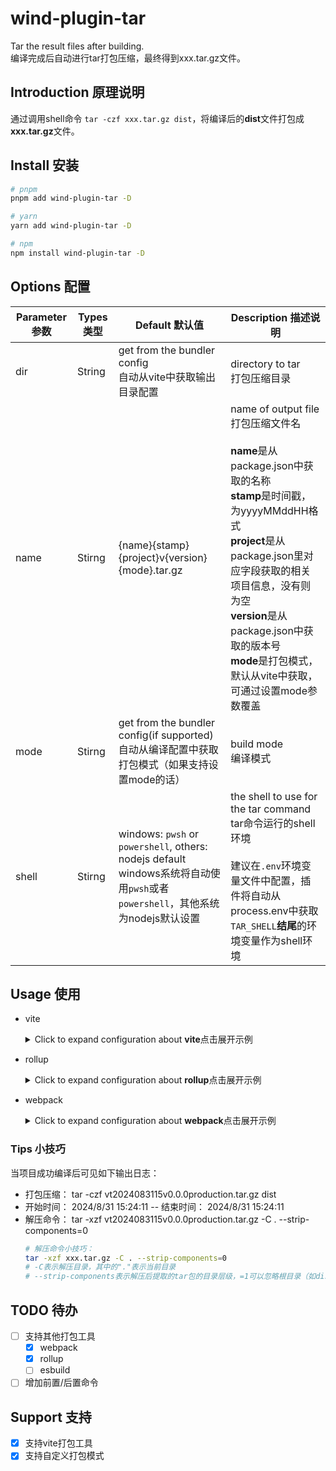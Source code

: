 # wind-plugin-tar
Tar the result files after building.   
编译完成后自动进行tar打包压缩，最终得到xxx.tar.gz文件。

## Introduction 原理说明 
通过调用shell命令 `tar -czf xxx.tar.gz dist`，将编译后的**dist**文件打包成**xxx.tar.gz**文件。

## Install 安装

```bash
# pnpm
pnpm add wind-plugin-tar -D

# yarn
yarn add wind-plugin-tar -D

# npm
npm install wind-plugin-tar -D
```

## Options 配置
| Parameter 参数  | Types  类型               | Default 默认值                    | Description  描述说明
| ---------- | --------------------- | --------------------------- | ------------
|dir         | String                | get from the bundler config<br/>自动从vite中获取输出目录配置 | directory to tar<br/>打包压缩目录
|name        | Stirng                | {name}{stamp}{project}v{version}{mode}.tar.gz | name of output file<br/>打包压缩文件名<br/><br/>**name**是从package.json中获取的名称<br/>**stamp**是时间戳，为yyyyMMddHH格式<br/>**project**是从package.json里对应字段获取的相关项目信息，没有则为空<br/>**version**是从package.json中获取的版本号<br/>**mode**是打包模式，默认从vite中获取，可通过设置mode参数覆盖
|mode        | Stirng                | get from the bundler config(if supported)<br/>自动从编译配置中获取打包模式（如果支持设置mode的话） | build mode<br/>编译模式
|shell       | Stirng                | windows: `pwsh` or `powershell`, others: nodejs default<br/>windows系统将自动使用`pwsh`或者`powershell`，其他系统为nodejs默认设置 | the shell to use for the tar command<br/>tar命令运行的shell环境<br/><br/>建议在`.env`环境变量文件中配置，插件将自动从process.env中获取`TAR_SHELL`**结尾**的环境变量作为shell环境<br/>


## Usage 使用


+ vite
  <details>
    <summary>Click to expand configuration about <b>vite</b>点击展开示例</summary>

  ```ts
    // vite config
    import { defineConfig } from 'vite'
    import { tarInVite } from "wind-plugin-tar";

    export default defineConfig({
        plugins: [
            tarInVite() // use default options 使用默认配置
        ]
    })

    /* 或者下列指定bundler方式 */
    
    import { defineConfig } from 'vite'
    import tar from "wind-plugin-tar";

    export default defineConfig({
        plugins: [
            tar({ bundler: "vite" }) // use default options 使用默认配置
        ]
    })
  ```

  </details>





+ rollup
  <details>
    <summary>Click to expand configuration about <b>rollup</b>点击展开示例</summary>

  ```ts
    // rollup config
    import { tarInRollup } from "wind-plugin-tar";

    export default {
        plugins: [
            tarInRollup() // use default options 使用默认配置
        ]
    }

    /* 或者下列指定bundler方式 */
    
    import tar from "wind-plugin-tar";

    export default {
        plugins: [
            tar({ bundler: "rollup" }) // use default options 使用默认配置
        ]
    }
  ```

  </details>





+ webpack
  <details>
    <summary>Click to expand configuration about <b>webpack</b>点击展开示例</summary>

    - webpack 示例
  ```ts
    // webpack config
    import { tarInWebpack } from "wind-plugin-tar";

    module.exports = {
        plugins: [
            tarInWebpack() // use default options 使用默认配置
        ]
    }

    /* 或者下列指定bundler方式 */
    
    import tar from "wind-plugin-tar";

    module.exports = {
        plugins: [
            tar({ bundler: "webpack" }) // use default options 使用默认配置
        ]
    }
  ```
    - vue-cli 示例
  ```ts
    // vue-cli config
    import { tarInWebpack } from "wind-plugin-tar";

    module.exports = {
        // ...
        chainWebpack: (config) => {
            config.plugin("wind-plugin-tar").use(tarInWebpack());
        },
        // ...
    }

    /* 或者下列指定bundler方式 */
    
    import tar from "wind-plugin-tar";

    module.exports = {
        // ...
        chainWebpack: (config) => {
            config.plugin("wind-plugin-tar").use(tar({ bundler: "webpack" }));
        },
        // ...
    }
  ```

  </details>






### Tips 小技巧

当项目成功编译后可见如下输出日志：   
+ 打包压缩： tar -czf vt2024083115v0.0.0production.tar.gz dist   
+ 开始时间： 2024/8/31 15:24:11 -- 结束时间： 2024/8/31 15:24:11   
+ 解压命令： tar -xzf vt2024083115v0.0.0production.tar.gz -C . --strip-components=0 
  ```bash
  # 解压命令小技巧：
  tar -xzf xxx.tar.gz -C . --strip-components=0
  # -C表示解压目录，其中的"."表示当前目录
  # --strip-components表示解压后提取的tar包的目录层级，=1可以忽略根目录（如dist目录），直接得到其子文件夹和文件
  ```

## TODO 待办
- [ ] 支持其他打包工具
  - [x] webpack
  - [x] rollup
  - [ ] esbuild
- [ ] 增加前置/后置命令

## Support 支持
- [x] 支持vite打包工具
- [x] 支持自定义打包模式
